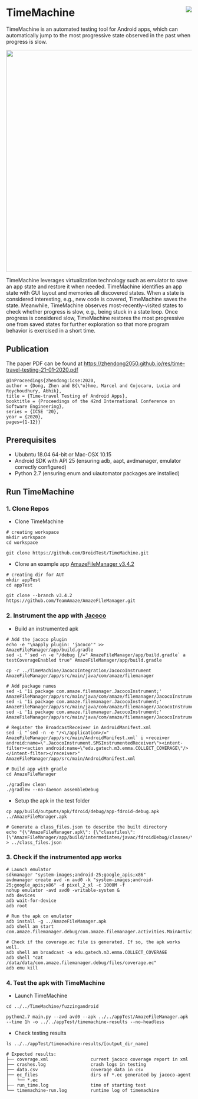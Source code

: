 # TimeMachine <img align="right" src="https://zenodo.org/badge/DOI/10.5281/zenodo.3672076.svg">

TimeMachine is an automated testing tool for Android apps, which can automatically jump to the most progressive state observed in the past when progress is slow. 

<p align="center">
<img src="https://github.com/DroidTest/TimeMachine/blob/master/illustration.jpg" width="600">
</p>

TimeMachine leverages virtualization technology such as emulator to save an app state and restore it when needed. TimeMachine identifies an app state with GUI layout and memories all discovered states. When a state is considered interesting, e.g., new code is covered, TimeMachine saves the state. Meanwhile, TimeMachine observes most-recently-visited states to check whether progress is slow, e.g., being stuck in a state loop. Once progress is considered slow, TimeMachine restores the most progressive one from saved states for further exploration so that more program behavior is exercised in a short time. 

    


<!---
The figure above demonstrates how it works. When execution keeps going through a loop state S2 -- S3 -- S4 -- S2 (see Figure (a)), TimeMachine terminates the current execution due to lack of progress, resumes the most progressive state S1 (assuming that S1 is the most progressive state among all discovered states),  and launches a new execution from state S1. When reaching state S6 via S5 (see Figure(b)), the execution gets stuck, i.e., unable to exit the state after executing a fixed amount of events. TimeMachine terminates current execution again and resumes the most progressive state S5 to launch a new execution. The whole process is automatically triggered during testing.
--->

## Publication ##
The paper PDF can be found at https://zhendong2050.github.io/res/time-travel-testing-21-01-2020.pdf
```
@InProceedings{zhendong:icse:2020,
author = {Dong, Zhen and B{\"o}hme, Marcel and Cojocaru, Lucia and Roychoudhury, Abhik},
title = {Time-travel Testing of Android Apps},
booktitle = {Proceedings of the 42nd International Conference on Software Engineering},
series = {ICSE '20},
year = {2020},
pages={1-12}}

```




## Prerequisites ##
* Ububntu 18.04 64-bit or Mac-OSX 10.15 
* Android SDK with API 25 (ensuring adb, aapt, avdmanager, emulator correctly configured) 
* Python 2.7 (ensuring enum and uiautomator packages are installed)

<!--
adb, aapt, avdmanager, emulator 
enum, uiautomator

Check commands "adb", "aapt", "avdmanager", "emulator" in your terminal to make sure you have correctly configured environment variables.
Package "enum" and "uiautomator" are needed in python2.7.
-->



## Run TimeMachine ##
### 1. Clone Repos ###
*  Clone TimeMachine
```
# creating workspace
mkdir workspace
cd workspace

git clone https://github.com/DroidTest/TimeMachine.git
```

*  Clone an example app [AmazeFileManager v3.4.2](https://github.com/TeamAmaze/AmazeFileManager/releases/tag/v3.4.2)
```
# creating dir for AUT
mkdir appTest
cd appTest

git clone --branch v3.4.2 https://github.com/TeamAmaze/AmazeFileManager.git
```

### 2. Instrument the app with [Jacoco](https://www.jacoco.org/jacoco/) ###
*  Build an instrumented apk
```
# Add the jacoco plugin
echo -e "\napply plugin: 'jacoco'" >> AmazeFileManager/app/build.gradle
sed -i "`sed -n -e "/debug {/=" AmazeFileManager/app/build.gradle` a testCoverageEnabled true" AmazeFileManager/app/build.gradle

cp -r ../TimeMachine/JacocoIntegration/JacocoInstrument AmazeFileManager/app/src/main/java/com/amaze/filemanager

# Add package names
sed -i '1i package com.amaze.filemanager.JacocoInstrument;' AmazeFileManager/app/src/main/java/com/amaze/filemanager/JacocoInstrument/FinishListener.java
sed -i '1i package com.amaze.filemanager.JacocoInstrument;' AmazeFileManager/app/src/main/java/com/amaze/filemanager/JacocoInstrument/JacocoInstrumentation.java
sed -i '1i package com.amaze.filemanager.JacocoInstrument;' AmazeFileManager/app/src/main/java/com/amaze/filemanager/JacocoInstrument/SMSInstrumentedReceiver.java

# Register the BroadcastReceiver in AndroidManifest.xml
sed -i "`sed -n -e "/<\/application>/=" AmazeFileManager/app/src/main/AndroidManifest.xml` i <receiver android:name=\".JacocoInstrument.SMSInstrumentedReceiver\"><intent-filter><action android:name=\"edu.gatech.m3.emma.COLLECT_COVERAGE\"/></intent-filter></receiver>" AmazeFileManager/app/src/main/AndroidManifest.xml

# Build app with gradle
cd AmazeFileManager

./gradlew clean
./gradlew --no-daemon assembleDebug
```

*  Setup the apk in the test folder

```
cp app/build/outputs/apk/fdroid/debug/app-fdroid-debug.apk ../AmazeFileManager.apk

# Generate a class_files.json to describe the built directory
echo "{\"AmazeFileManager.apk\": {\"classfiles\": [\"AmazeFileManager/app/build/intermediates/javac/fdroidDebug/classes/\",\"AmazeFileManager/commons_compress_7z/build/intermediates/javac/debug/classes/\"]}}" > ../class_files.json
```



### 3. Check if the instrumented app works ###
```
# Launch emulator
sdkmanager "system-images;android-25;google_apis;x86"
avdmanager create avd -n avd0 -k "system-images;android-25;google_apis;x86" -d pixel_2_xl -c 1000M -f
nohup emulator -avd avd0 -writable-system &
adb devices
adb wait-for-device
adb root

# Run the apk on emulator 
adb install -g ../AmazeFileManager.apk
adb shell am start com.amaze.filemanager.debug/com.amaze.filemanager.activities.MainActivity

# Check if the coverage.ec file is generated. If so, the apk works well. 
adb shell am broadcast -a edu.gatech.m3.emma.COLLECT_COVERAGE
adb shell "cat /data/data/com.amaze.filemanager.debug/files/coverage.ec" 
adb emu kill
```


### 4. Test the apk with TimeMachine ###
* Launch TimeMachine
```  
cd ../../TimeMachine/fuzzingandroid

python2.7 main.py --avd avd0 --apk ../../appTest/AmazeFileManager.apk --time 1h -o ../../appTest/timemachine-results --no-headless
```   
* Check testing results

```  
ls ../../appTest/timemachine-results/[output_dir_name]

# Expected results:
├── coverage.xml                current jacoco coverage report in xml
├── crashes.log                 crash logs in testing
├── data.csv                    coverage data in csv
├── ec_files                    dirs of *.ec generated by jacoco-agent
│   └── *.ec         
├── run_time.log                time of starting test
└── timemachine-run.log         runtime log of timemachine
```  

<!--
## Usage of TimeMachine ##
```

python2.7 main.py [-h] [--avd AVD_NAME] [--apk APK] [-n NUMBER_OF_DEVICES]
                                [--apk-list APK_LIST] -o O [--time TIME] [--repeat REPEAT]
                                [--no-headless] [--offset OFFSET]


  -h, --help                    show this help message and exit
  --avd AVD_NAME                the device name
  --apk APK                     the path of apk under test
  -n NUMBER_OF_DEVICES          number of emulators created for testing, default: 1
  --apk-list APK_LIST           list of apks under test
  -o O                          output dir
  --time TIME                   the fuzzing time in hours (e.g., 6h), minutes (e.g.,
                                6m), or seconds (e.g., 6s), default: 6h
  --repeat REPEAT               the repeated number of runs, default: 1
  --no-headless                 show gui or not
  --offset OFFSET               device offset number w.r.t emulator-5554
```  


Useful scripts:
```
#check current jacoco line coverage
python2.7 compute_coverage.py ../../appTest/timemachine-results/[output_dir_name]

#Check crashes
cat ../../appTest/timemachine-results/[output_dir_name]/crashes.log

#Check logs
cat ../../appTest/timemachine-results/[output_dir_name]/timemachine-run.log
```

### Changes from TimeMachine 1.0
* remove Virtualbox from architecture to perform better
* replace coverage collection tool from Emma to Jacoco
* testing of closed source projects instrumented by ella is no longer supported
-->



